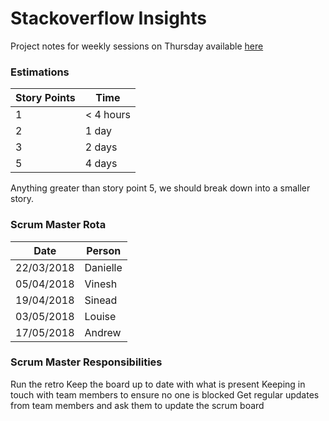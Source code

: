 # Stackoverflow Insights

Project notes for weekly sessions on Thursday available [here](https://paul-kelly-dit.github.io/)

### Estimations

| Story Points  | Time |
| ------------- | ------------- |
| 1  | < 4 hours |
| 2  | 1 day  |
| 3  | 2 days |
| 5  | 4 days |

Anything greater than story point 5, we should break down into a smaller story.

### Scrum Master Rota

| Date  | Person |
| ------------- | ------------- |
| 22/03/2018  | Danielle |
| 05/04/2018  | Vinesh  |
| 19/04/2018  | Sinead |
| 03/05/2018  | Louise | 
| 17/05/2018  | Andrew | 

### Scrum Master Responsibilities
Run the retro
Keep the board up to date with what is present
Keeping in touch with team members to ensure no one is blocked
Get regular updates from team members and ask them to update the scrum board
